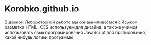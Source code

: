 # Korobko.github.io
В данной Лабораторной работе мы ознакамливаемся с Языком разметки HTML, CSS используем для дизайна, а так же учимся использовать язык програмирования JavaScript для прописования, какой нибудь логики программы
